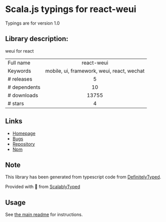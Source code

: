 
# Scala.js typings for react-weui

Typings are for version 1.0

## Library description:
weui for react

|                    |                 |
| ------------------ | :-------------: |
| Full name          | react-weui |
| Keywords           | mobile, ui, framework, weui, react, wechat |
| # releases         | 5 |
| # dependents       | 10 |
| # downloads        | 13755 |
| # stars            | 4 |

## Links
- [Homepage](https://github.com/weui/react-weui)
- [Bugs](https://github.com/weui/react-weui/issues)
- [Repository](https://github.com/weui/react-weui)
- [Npm](https://www.npmjs.com/package/react-weui)
    


## Note
This library has been generated from typescript code from [DefinitelyTyped](https://definitelytyped.org).

Provided with :purple_heart: from [ScalablyTyped](https://github.com/oyvindberg/ScalablyTyped)

## Usage
See [the main readme](../../readme.md) for instructions.


